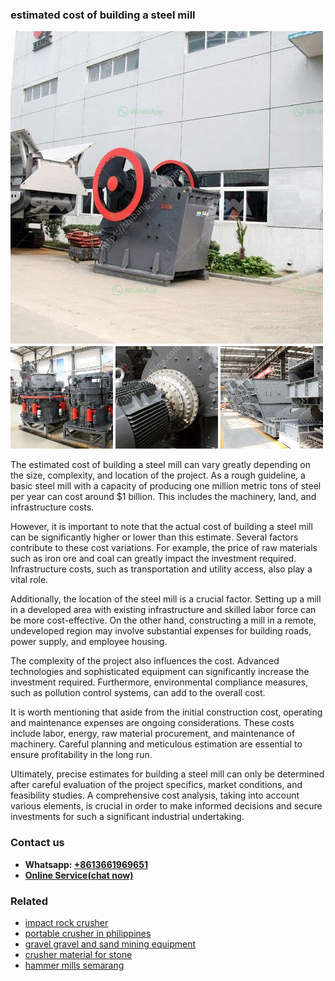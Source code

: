 <h3>estimated cost of building a steel mill</h3><img src='1708309473.jpg' alt=''><p>The estimated cost of building a steel mill can vary greatly depending on the size, complexity, and location of the project. As a rough guideline, a basic steel mill with a capacity of producing one million metric tons of steel per year can cost around $1 billion. This includes the machinery, land, and infrastructure costs.</p><p>However, it is important to note that the actual cost of building a steel mill can be significantly higher or lower than this estimate. Several factors contribute to these cost variations. For example, the price of raw materials such as iron ore and coal can greatly impact the investment required. Infrastructure costs, such as transportation and utility access, also play a vital role.</p><p>Additionally, the location of the steel mill is a crucial factor. Setting up a mill in a developed area with existing infrastructure and skilled labor force can be more cost-effective. On the other hand, constructing a mill in a remote, undeveloped region may involve substantial expenses for building roads, power supply, and employee housing.</p><p>The complexity of the project also influences the cost. Advanced technologies and sophisticated equipment can significantly increase the investment required. Furthermore, environmental compliance measures, such as pollution control systems, can add to the overall cost.</p><p>It is worth mentioning that aside from the initial construction cost, operating and maintenance expenses are ongoing considerations. These costs include labor, energy, raw material procurement, and maintenance of machinery. Careful planning and meticulous estimation are essential to ensure profitability in the long run.</p><p>Ultimately, precise estimates for building a steel mill can only be determined after careful evaluation of the project specifics, market conditions, and feasibility studies. A comprehensive cost analysis, taking into account various elements, is crucial in order to make informed decisions and secure investments for such a significant industrial undertaking.</p><h3>Contact us</h3><ul><li><strong>Whatsapp:&nbsp;<a href="https://wa.me/8613661969651">+8613661969651</a></strong></li><li><a href="https://swt.shibang-china.com/?git&amp;zhl&amp;estimated cost of building a steel mill"><strong>Online Service(chat now)</strong></a></li></ul><h3>Related</h3><ul><li><a href='impact rock crusher.md'>impact rock crusher</a></li><li><a href='portable crusher in philippines.md'>portable crusher in philippines</a></li><li><a href='gravel gravel and sand mining equipment.md'>gravel gravel and sand mining equipment</a></li><li><a href='crusher material for stone.md'>crusher material for stone</a></li><li><a href='hammer mills semarang.md'>hammer mills semarang</a></li></ul>